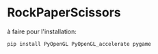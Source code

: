 # RockPaperScissors




à faire pour l'installation:
```cmd
pip install PyOpenGL PyOpenGL_accelerate pygame
```